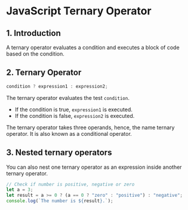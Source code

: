 # JavaScript Ternary Operator

## 1. Introduction

A ternary operator evaluates a condition and executes a block of code based on the condition.

## 2. Ternary Operator

```js
condition ? expression1 : expression2;
```

The ternary operator evaluates the test `condition`.

- If the condition is true, `expression1` is executed.
- If the condition is false, `expression2` is executed.

The ternary operator takes three operands, hence, the name ternary operator. It is also known as a conditional operator.

## 3. Nested ternary operators

You can also nest one ternary operator as an expression inside another ternary operator.

```js
// Check if number is positive, negative or zero
let a = 3;
let result = a >= 0 ? (a == 0 ? "zero" : "positive") : "negative";
console.log(`The number is ${result}.`);
```
